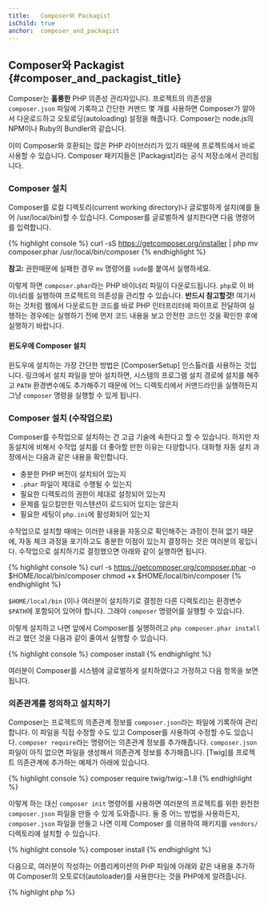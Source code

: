 ```yaml
---
title:   Composer와 Packagist
isChild: true
anchor:  composer_and_packagist
---
```


## Composer와 Packagist {#composer_and_packagist_title}

Composer는 **훌륭한** PHP 의존성 관리자입니다. 프로젝트의 의존성을 `composer.json` 파일에 기록하고 간단한 커맨드 몇 개를
사용하면 Composer가 알아서 다운로드하고 오토로딩(autoloading) 설정을 해줍니다. Composer는 node.js의 NPM이나 Ruby의 Bundler와 같습니다.

이미 Composer와 호환되는 많은 PHP 라이브러리가 있기 때문에 프로젝트에서 바로 사용할 수 있습니다. Composer 패키지들은
[Packagist]라는 공식 저장소에서 관리됩니다.

### Composer 설치

Composer를 로컬 디렉토리(current working directory)나 글로벌하게 설치(예를 들어 /usr/local/bin)할 수 있습니다.
Composer를 글로벌하게 설치한다면 다음 명령어를 입력합니다.

{% highlight console %}
curl -sS https://getcomposer.org/installer | php
mv composer.phar /usr/local/bin/composer
{% endhighlight %}

<strong>참고:</strong> 권한때문에 실패한 경우 `mv` 명령어를 `sudo`를 붙여서 실행하세요.

이렇게 하면 `composer.phar`라는 PHP 바이너리 파일이 다운로드됩니다. `php`로 이 바이너리를 실행하여 프로젝트의 의존성을
관리할 수 있습니다.
<strong>반드시 참고할것!</strong> 여기서 하는 것처럼 웹에서 다운로드한 코드를 바로 PHP 인터프리터에 파이프로 전달하여
실행하는 경우에는 실행하기 전에 먼저 코드 내용을 보고 안전한 코드인 것을 확인한 후에 실행하기 바랍니다.

#### 윈도우에 Composer 설치

윈도우에 설치하는 가장 간단한 방법은 [ComposerSetup] 인스톨러를 사용하는 것입니다. 링크에서 설치 파일을 받아 설치하면,
시스템의 프로그램 설치 경로에 설치를 해주고 `PATH` 환경변수에도 추가해주기 때문에 어느 디렉토리에서 커맨드라인을
실행하든지 그냥 `composer` 명령을 실행할 수 있게 됩니다.

### Composer 설치 (수작업으로)

Composer를 수작업으로 설치하는 건 고급 기술에 속한다고 할 수 있습니다. 하지만 자동설치에 비해서 수작업 설치를 더
좋아할 만한 이유는 다양합니다. 대화형 자동 설치 과정에서는 다음과 같은 내용을 확인합니다.

- 충분한 PHP 버전이 설치되어 있는지
- `.phar` 파일이 제대로 수행될 수 있는지
- 필요한 디렉토리의 권한이 제대로 설정되어 있는지
- 문제를 일으킬만한 익스텐션이 로드되어 있지는 않은지
- 필요한 세팅이 `php.ini`에 활성화되어 있는지

수작업으로 설치할 때에는 이러한 내용을 자동으로 확인해주는 과정이 전혀 없기 때문에, 자동 체크 과정을 포기하고도 충분한
이점이 있는지 결정하는 것은 여러분의 몫입니다. 수작업으로 설치하기로 결정했으면 아래와 같이 실행하면 됩니다.

{% highlight console %}
curl -s https://getcomposer.org/composer.phar -o $HOME/local/bin/composer
chmod +x $HOME/local/bin/composer
{% endhighlight %}

`$HOME/local/bin` (이나 여러분이 설치하기로 결정한 다른 디렉토리)는 환경변수 `$PATH`에 포함되어 있어야 합니다. 그래야
`composer` 명령어를 실행할 수 있습니다.

이렇게 설치하고 나면 앞에서 Composer를 실행하려고 `php composer.phar install`라고 했던 것을 다음과 같이 줄여서 실행할 수
있습니다.

{% highlight console %}
composer install
{% endhighlight %}

여러분이 Composer를 시스템에 글로벌하게 설치하였다고 가정하고 다음 항목을 보면 됩니다.

### 의존관계를 정의하고 설치하기

Composer는 프로젝트의 의존관계 정보를 `composer.json`라는 파일에 기록하여 관리합니다. 이 파일을 직접 수정할 수도 있고
Composer를 사용하여 수정할 수도 있습니다. `composer require`라는 명령어는 의존관계 정보를 추가해줍니다. `composer.json`
파일이 아직 없으면 파일을 생성해서 의존관계 정보를 추가해줍니다. [Twig]를 프로젝트 의존관계에 추가하는 예제가 아래에
있습니다.

{% highlight console %}
composer require twig/twig:~1.8
{% endhighlight %}

이렇게 하는 대신 `composer init` 명령어를 사용하면 여러분의 프로젝트를 위한 완전한 `composer.json` 파일을 만들 수 있게
도와줍니다. 둘 중 어느 방법을 사용하든지, `composer.json` 파일을 만들고 나면 이제 Composer 를 이용하여 패키지를
`vendors/` 디렉토리에 설치할 수 있습니다.

{% highlight console %}
composer install
{% endhighlight %}

다음으로, 여러분이 작성하는 어플리케이션의 PHP 파일에 아래와 같은 내용을 추가하여 Composer의 오토로더(autoloader)를
사용한다는 것을 PHP에게 알려줍니다.

{% highlight php %}
<?php
require 'vendor/autoload.php';
{% endhighlight %}

이제 여러분은 필요한 의존 라이브러리를 사용할 수 있습니다. 그 라이브러리들은 필요할 때 자동으로 로드될 것입니다.

### 의존관계 정보 업데이트하기

`composer install` 명령어를 처음 실행하면 Composer는 설치한 패키지들의 버전을 기록한 `composer.lock` 파일을 생성합니다.
여러분의 프로젝트를 다른 개발자와 공유할 때 `composer.lock` 파일을 같이 포함시켜서 공유하면, 다른 개발자가 프로젝트를
받아서 `composer install` 명령어를 실행했을 때 여러분이 사용한 것과 동일한 버전의 패키지를 받게 됩니다. 의존관계
정보를 업데이트하고 싶으면 `composer update` 명령어를 실행하면 됩니다.

이런 점은 여러분이 사용하는 패키지 버전을 유연하게 관리하려고 할 때 가장 유용할 것입니다. 예를 들어 `~1.8` 이라고
버전을 지정한 것은 "`1.8.0` 보다는 높은 버전이지만 `2.0.x-dev` 버전보다는 낮은 버전"을 의미합니다. `*` 와일드카드
문자를 사용해서 `1.8.*` 이라고 표현하는 것도 동일한 의미입니다. `composer update` 명령어를 실행하면 지정된 제한 사항에
맞는 최신 버전으로 의존관계 정보를 업데이트해 줍니다.

### 업데이트 알림 받기

[VersionEye]라는 웹 서비스에 가입하여 새 버전 알림을 받을 수 있습니다. 여러분의 GitHub나 BitBucket 계정의 저장소에서
`composer.json` 파일을 모니터링하다가 새로운 패키지 업데이트가 나오면 메일로 알려주는 기능을 하는 서비스입니다.

### 의존 패키지들의 보안 이슈 확인하기

[Security Advisories Checker]는 `composer.lock` 파일을 확인하여 여러분의 의존관계를 업데이트해야 하는지 알려주는
웹 서비스와 커맨드라인 도구입니다.

### Composer를 이용하여 전역 의존 패키지들 관리하기

Composer는 전역 의존성과 바이너리(실행파일) 또한 관리 가능합니다. 사용법은 아주 간단합니다. 그저 모든 커맨드 앞에
`global`만 붙이면 됩니다. PHPUnit을 인스톨 하고 싶고, 이것이 전역에서 사용가능하다면 다음과 같이 커맨드를 입력할 수
있습니다.

{% highlight console %}
composer global require phpunit/phpunit
{% endhighlight %}

위 명령어는 의존 패키지들을 위치할 `~/.composer` 폴더를 생성합니다(이미 있다면 그냥 넘어가겠죠?). 설치된 패키지가
어디에서든 실행되어야 할 바이너리(실행파일)를 갖고 있다면, 이를 실행하기 위해서 `~/.composer/vendor/bin`폴더를
`$PATH`변수에 추가해야 합니다.

* [알아보기: Composer][Learn about Composer]

(역주 : 그리고 놀랍게도 Composer는 한국어 메뉴얼이 존재합니다!)

* [Composer 한글 웹사이트][Composer Korean]

[Packagist]: http://packagist.org/
[Twig]: http://twig.sensiolabs.org
[VersionEye]: https://www.versioneye.com/
[Security Advisories Checker]: https://security.sensiolabs.org/
[Learn about Composer]: http://getcomposer.org/doc/00-intro.md
[ComposerSetup]: https://getcomposer.org/Composer-Setup.exe
[Composer Korean]: http://xpressengine.github.io/Composer-korean-docs/

